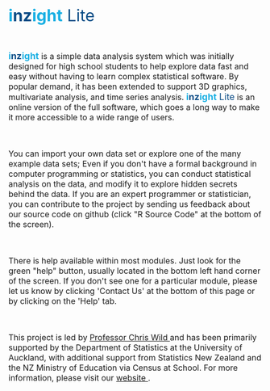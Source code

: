 <font size = "6" color = "18afe3"><b>i<font color = "094b85">nz</font>ight</b>
<font color = "094b85">Lite</font></b></font>

<font size = "3">

<br>

<font size = "4" color = "18afe3"><b>i<font color = "094b85">nz</font>ight</b></font> is a simple data analysis system which was initially designed for high school students to help explore data fast and easy without having to learn complex statistical software. By popular demand, it has been extended to support 3D graphics, multivariate analysis, and time series analysis. <font size = "4" color = "18afe3"><b>i<font color = "094b85">nz</font>ight</b><font color = "094b85"> Lite</font></b></font> is an online version of the full software, which goes a long way to make it more accessible to a wide range of users. 

<br>

You can import your own data set or explore one of the many example data sets; Even if you don't have a formal background in computer programming or statistics, you can conduct statistical analysis on the data, and modify it to explore hidden secrets behind the data. If you are an expert programmer or statistician, you can contribute to the project by sending us feedback about our source code on github (click "R Source Code" at the bottom of the screen). 

<br>

There is help available within most modules. Just look for the green "help" button, usually located in the bottom left hand corner of the screen. If you don't see one for a particular module, please let us know by clicking 'Contact Us' at the bottom of this page or by clicking on the 'Help' tab.

<br>

This project is led by <a href = "http://www.stat.auckland.ac.nz/~wild" target="_blank">Professor Chris Wild </a> and has been primarily supported by the Department of Statistics at the University of Auckland, with additional support from Statistics New Zealand and the NZ Ministry of Education via Census at School. For more information, please visit our <a href = "http://www.stat.auckland.ac.nz/~wild/iNZight" target="_blank"> website </a>.

<br>
<br>
</font>

